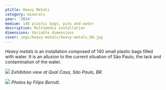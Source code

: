 ```yaml
---
ptitle: Heavy Metals
category: minerals
year: '2014'
medium: 140 plastic bags, pins and water
description: Multimedia installation
dimensions: Variable dimensions
cover: imgs/heavy-metals/heavy-metals_00.jpg
---
```

_Heavy metals_ is an installation composed of 140 small plastic bags filled with water. It is an allusion to the current situation of São Paulo, the lack and contamination of the water.

![]({{site.baseurl}}/imgs/heavy-metals/heavy-metals_01.jpg)
_Exhibition view at Qual Casa, São Paulo, BR._

![]({{site.baseurl}}/imgs/heavy-metals/heavy-metals_02.jpg)
_Photos by Filipe Berndt._
